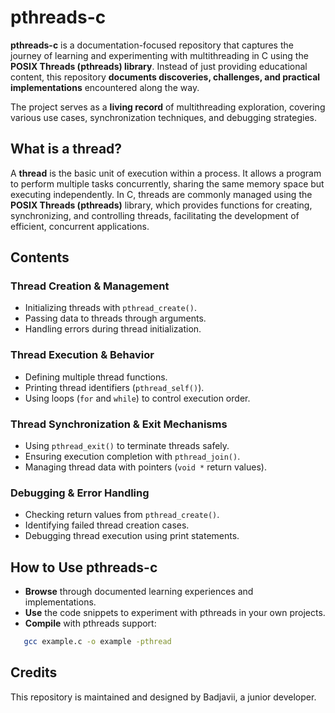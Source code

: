 # pthreads-c 

**pthreads-c** is a documentation-focused repository that captures the journey of learning and experimenting with multithreading in C using the **POSIX Threads (pthreads) library**. Instead of just providing educational content, this repository **documents discoveries, challenges, and practical implementations** encountered along the way.

The project serves as a **living record** of multithreading exploration, covering various use cases, synchronization techniques, and debugging strategies.

## **What is a thread?**

A **thread** is the basic unit of execution within a process. It allows a program to perform multiple tasks concurrently, sharing the same memory space but executing independently. In C, threads are commonly managed using the **POSIX Threads (pthreads)** library, which provides functions for creating, synchronizing, and controlling threads, facilitating the development of efficient, concurrent applications.

## **Contents**
### Thread Creation & Management
- Initializing threads with `pthread_create()`.
- Passing data to threads through arguments.
- Handling errors during thread initialization.

### Thread Execution & Behavior
- Defining multiple thread functions.
- Printing thread identifiers (`pthread_self()`).
- Using loops (`for` and `while`) to control execution order.

### Thread Synchronization & Exit Mechanisms
- Using `pthread_exit()` to terminate threads safely.
- Ensuring execution completion with `pthread_join()`.
- Managing thread data with pointers (`void *` return values).

### Debugging & Error Handling
- Checking return values from `pthread_create()`.
- Identifying failed thread creation cases.
- Debugging thread execution using print statements.

## **How to Use pthreads-c**
  - **Browse** through documented learning experiences and implementations.  
  - **Use** the code snippets to experiment with pthreads in your own projects.  
  - **Compile** with pthreads support:
  
```bash
   gcc example.c -o example -pthread
```

## Credits

This repository is maintained and designed by Badjavii, a junior developer.